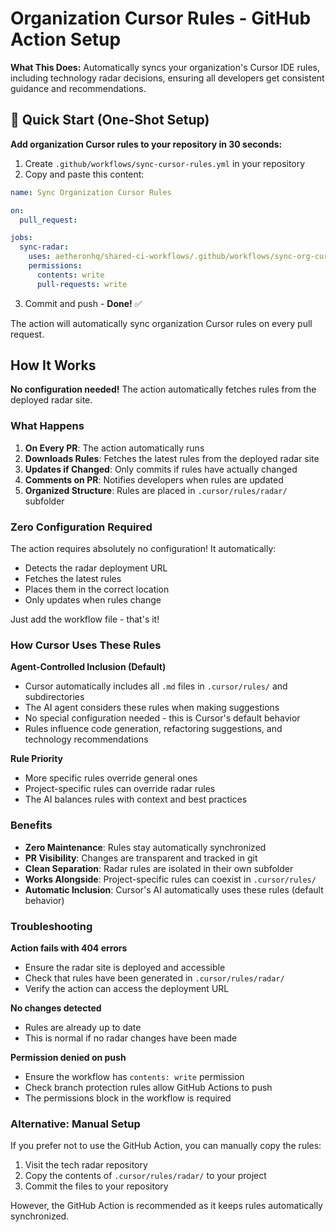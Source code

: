 # Organization Cursor Rules - GitHub Action Setup

**What This Does:** Automatically syncs your organization's Cursor IDE rules, including technology radar decisions, ensuring all developers get consistent guidance and recommendations.

## 🚀 Quick Start (One-Shot Setup)

**Add organization Cursor rules to your repository in 30 seconds:**

1. Create `.github/workflows/sync-cursor-rules.yml` in your repository
2. Copy and paste this content:

```yaml
name: Sync Organization Cursor Rules

on:
  pull_request:

jobs:
  sync-radar:
    uses: aetheronhq/shared-ci-workflows/.github/workflows/sync-org-cursor-rules.yml@main
    permissions:
      contents: write
      pull-requests: write
```

3. Commit and push - **Done!** ✅

The action will automatically sync organization Cursor rules on every pull request.

## How It Works

**No configuration needed!** The action automatically fetches rules from the deployed radar site.

### What Happens

1. **On Every PR**: The action automatically runs
2. **Downloads Rules**: Fetches the latest rules from the deployed radar site
3. **Updates if Changed**: Only commits if rules have actually changed
4. **Comments on PR**: Notifies developers when rules are updated
5. **Organized Structure**: Rules are placed in `.cursor/rules/radar/` subfolder

### Zero Configuration Required

The action requires absolutely no configuration! It automatically:
- Detects the radar deployment URL
- Fetches the latest rules
- Places them in the correct location
- Only updates when rules change

Just add the workflow file - that's it!

### How Cursor Uses These Rules

**Agent-Controlled Inclusion (Default)**
- Cursor automatically includes all `.md` files in `.cursor/rules/` and subdirectories
- The AI agent considers these rules when making suggestions
- No special configuration needed - this is Cursor's default behavior
- Rules influence code generation, refactoring suggestions, and technology recommendations

**Rule Priority**
- More specific rules override general ones
- Project-specific rules can override radar rules
- The AI balances rules with context and best practices

### Benefits

- **Zero Maintenance**: Rules stay automatically synchronized
- **PR Visibility**: Changes are transparent and tracked in git
- **Clean Separation**: Radar rules are isolated in their own subfolder
- **Works Alongside**: Project-specific rules can coexist in `.cursor/rules/`
- **Automatic Inclusion**: Cursor's AI automatically uses these rules (default behavior)

### Troubleshooting

**Action fails with 404 errors**
- Ensure the radar site is deployed and accessible
- Check that rules have been generated in `.cursor/rules/radar/`
- Verify the action can access the deployment URL

**No changes detected**
- Rules are already up to date
- This is normal if no radar changes have been made

**Permission denied on push**
- Ensure the workflow has `contents: write` permission
- Check branch protection rules allow GitHub Actions to push
- The permissions block in the workflow is required

### Alternative: Manual Setup

If you prefer not to use the GitHub Action, you can manually copy the rules:

1. Visit the tech radar repository
2. Copy the contents of `.cursor/rules/radar/` to your project
3. Commit the files to your repository

However, the GitHub Action is recommended as it keeps rules automatically synchronized.
